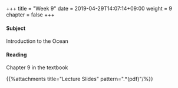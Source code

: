 +++
title = "Week 9"
date = 2019-04-29T14:07:14+09:00
weight = 9
chapter = false
+++

#### Subject

Introduction to the Ocean

#### Reading

Chapter 9 in the textbook

{{%attachments title="Lecture Slides" pattern=".*(pdf)"/%}}
